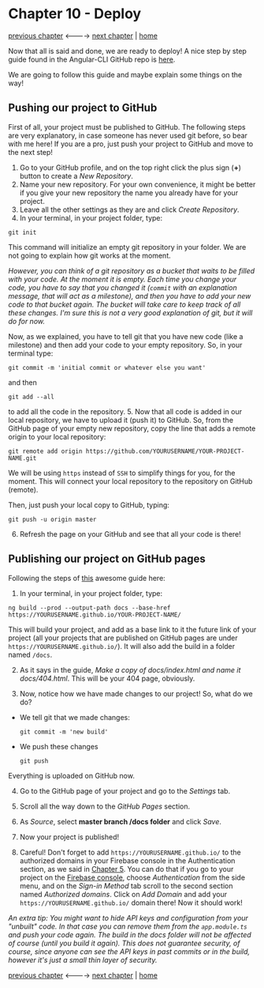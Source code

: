 # Chapter 10 - Deploy

[previous chapter](Chapter_09.md) <----> [next chapter](Chapter_11.md) | [home](README.md)

Now that all is said and done, we are ready to deploy!
A nice step by step guide found in the Angular-CLI GitHub repo is [here](https://github.com/angular/angular-cli/wiki/stories-github-pages).

We are going to follow this guide and maybe explain some things on the way!

## Pushing our project to GitHub

First of all, your project must be published to GitHub. The following steps
are very explanatory, in case someone has never used git before, so bear with me here!
If you are a pro, just push your project to GitHub and move to the next step!

1. Go to your GitHub profile, and on the top right click the plus sign (__+__) button
to create a _New Repository_.
2. Name your new repository. For your own convenience, it might be better if you
give your new repository the name you already have for your project.
3. Leave all the other settings as they are and click _Create Repository_.
4. In your terminal, in your project folder, type:
```
git init
```
This command will initialize an empty git repository in your folder. We are not
going to explain how git works at the moment.

_However, you can think of a git
repository as a bucket that waits to be filled with your code. At the moment it is empty.
Each time you change your code, you have to say that you changed it (`commit` with
  an explanation message, that will act as a milestone), and then you have to add
  your new code to that bucket again.
  The bucket will take care to keep track of all these changes. I'm sure this is not
a very good explanation of git, but it will do for now._

Now, as we explained, you have to tell git that you have new code (like a milestone)
 and then add your code to your empty repository. So, in your terminal type:
```
git commit -m 'initial commit or whatever else you want'
```
and then
```
git add --all
```
to add all the code in the repository.
5. Now that all code is added in our local repository, we have to upload it (push it)
to GitHub. So, from the GitHub page of your empty new repository, copy the line
that adds a remote origin to your local repository:
```
git remote add origin https://github.com/YOURUSERNAME/YOUR-PROJECT-NAME.git
```
We will be using `https` instead of `SSH` to simplify things for you, for the moment.
This will connect your local repository to the repository on GitHub (remote).

Then, just push your local copy to GitHub, typing:
```
git push -u origin master
```
6. Refresh the page on your GitHub and see that all your code is there!

## Publishing our project on GitHub pages

Following the steps of [this](https://github.com/angular/angular-cli/wiki/stories-github-pages)
awesome guide here:

1. In your terminal, in your project folder, type:
```
ng build --prod --output-path docs --base-href https://YOURUSERNAME.github.io/YOUR-PROJECT-NAME/
```
This will build your project, and add as a base link to it the future link of
your project (all your projects that are published on GitHub pages are under
  `https://YOURUSERNAME.github.io/`). It will also add the build in a folder named
  `/docs`.

2. As it says in the guide, _Make a copy of docs/index.html and name it docs/404.html_.
This will be your 404 page, obviously.

3. Now, notice how we have made changes to our project! So, what do we do?
  * We tell git that we made changes:
    ```
    git commit -m 'new build'
    ```
  * We push these changes
    ```
    git push
    ```
Everything is uploaded on GitHub now.

4. Go to the GitHub page of your project and go to the _Settings_ tab.

5. Scroll all the way down to the _GitHub Pages_ section.

6. As _Source_, select __master branch /docs folder__ and click _Save_.

7. Now your project is published!

8. Careful! Don't forget to add `https://YOURUSERNAME.github.io/` to the authorized
domains in your Firebase console in the Authentication section, as we said in
[Chapter 5](Chapter_05.md). You can do that if you go to your project on the
[Firebase console](https://console.firebase.google.com/), choose _Authentication_
from the side menu, and on the _Sign-in Method_ tab scroll to the second
section named _Authorized domains_. Click on _Add Domain_ and add your
`https://YOURUSERNAME.github.io/` domain there! Now it should work!

_An extra tip:
You might want to hide API keys and configuration from your "unbuilt" code.
In that case you can remove them from the `app.module.ts` and push your code again.
The build in the docs folder will not be affected of course (until you build it again).
This does not guarantee security, of course, since anyone can see the API keys in
past commits or in the build, however it's just a small thin layer of
security._

[previous chapter](Chapter_09.md) <----> [next chapter](Chapter_11.md) | [home](README.md)
